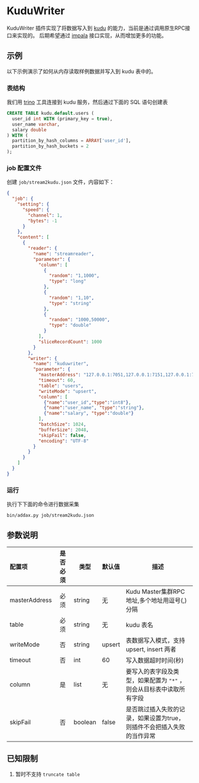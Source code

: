 # KuduWriter 

KuduWriter 插件实现了将数据写入到 [kudu](https://kudu.apache.org) 的能力，当前是通过调用原生RPC接口来实现的。
后期希望通过 [impala](https://impala.apache.org) 接口实现，从而增加更多的功能。


## 示例

以下示例演示了如何从内存读取样例数据并写入到 kudu 表中的。

### 表结构

我们用 [trino](https://trino.io) 工具连接到 kudu 服务，然后通过下面的 SQL 语句创建表

```sql
CREATE TABLE kudu.default.users (
  user_id int WITH (primary_key = true),
  user_name varchar,
  salary double
) WITH (
  partition_by_hash_columns = ARRAY['user_id'],
  partition_by_hash_buckets = 2
);
```

### job 配置文件

创建 `job/stream2kudu.json` 文件，内容如下：

```json
{
  "job": {
    "setting": {
      "speed": {
        "channel": 1,
        "bytes": -1
      }
    },
    "content": [
      {
        "reader": {
          "name": "streamreader",
          "parameter": {
            "column": [
              {
                "random": "1,1000",
                "type": "long"
              },
              {
                "random": "1,10",
                "type": "string"
              },
              {
                "random": "1000,50000",
                "type": "double"
              }
            ],
            "sliceRecordCount": 1000
          }
        },
        "writer": {
          "name": "kuduwriter",
          "parameter": {
            "masterAddress": "127.0.0.1:7051,127.0.0.1:7151,127.0.0.1:7251",
            "timeout": 60,
            "table": "users",
            "writeMode": "upsert",
            "column": [
              {"name":"user_id","type":"int8"},
              {"name":"user_name", "type":"string"},
              {"name":"salary", "type":"double"}
            ],
            "batchSize": 1024,
            "bufferSize": 2048,
            "skipFail": false,
            "encoding": "UTF-8"
          }
        }
      }
    ]
  }
}
```

### 运行

执行下下面的命令进行数据采集 

```bash
bin/addax.py job/stream2kudu.json
```

## 参数说明

| 配置项    | 是否必须 |  类型      |默认值 | 描述                                                                                                                                   |
| :-------- | :------: | ------ | -----|------------------------------------------------------------------------------------------------------------------------------|
| masterAddress | 必须 | string  |  无  | Kudu Master集群RPC地址,多个地址用逗号(,)分隔 |
| table | 必须  |  string | 无 | kudu 表名 |
| writeMode | 否 | string | upsert | 表数据写入模式，支持 upsert, insert 两者 |
| timeout | 否 | int  | 60 | 写入数据超时时间(秒) |
| column | 是  | list | 无  | 要写入的表字段及类型，如果配置为 `"*"` ，则会从目标表中读取所有字段|
| skipFail | 否 | boolean | false | 是否跳过插入失败的记录，如果设置为true，则插件不会把插入失败的当作异常 |

## 已知限制

1. 暂时不支持 `truncate table` 








